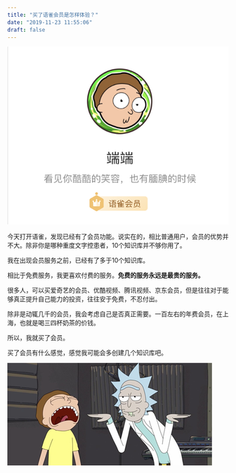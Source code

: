 ```yaml
---
title: "买了语雀会员是怎样体验？"
date: "2019-11-23 11:55:06"
draft: false
---
```


![](2022-10-29-19-52-43.png)

今天打开语雀，发现已经有了会员功能。说实在的，相比普通用户，会员的优势并不大。除非你是哪种重度文字控患者，10个知识库并不够你用了。

我在出现会员服务之前，已经有了多于10个知识库。

相比于免费服务，我更喜欢付费的服务。**免费的服务永远是最贵的服务。**

很多人，可以买爱奇艺的会员、优酷视频、腾讯视频、京东会员，但是往往对于能够真正提升自己能力的投资，往往安于免费，不忍付出。

除非是动辄几千的会员，我会考虑自己是否真正需要。一百左右的年费会员，在上海，也就是喝三四杯奶茶的价钱。

所以，我就买了会员。

买了会员有什么感觉，感觉我可能会多创建几个知识库吧。

![](2022-10-29-19-52-50.png)


